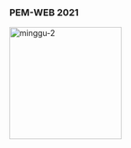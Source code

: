 ### PEM-WEB 2021
<img align="left" src="https://i.ibb.co/60KT7s4/logo-1.png" alt="minggu-2" width="200" />
